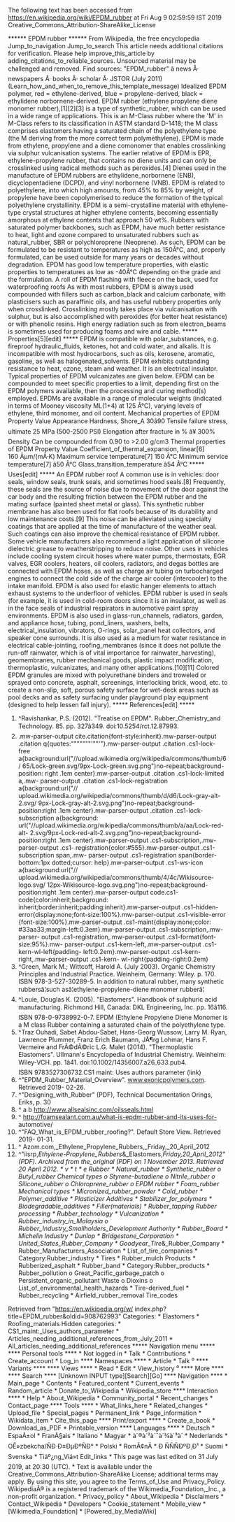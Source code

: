 The following text has been accessed from https://en.wikipedia.org/wiki/EPDM_rubber at Fri Aug 9 02:59:59 IST 2019
Creative_Commons_Attribution-ShareAlike_License





















****** EPDM rubber ******
From Wikipedia, the free encyclopedia
Jump_to_navigation Jump_to_search
 This article needs additional citations for verification. Please help improve_this_article
 by adding_citations_to_reliable_sources. Unsourced material may be challenged and removed.
 Find sources: "EPDM_rubber" â news Â· newspapers Â· books Â· scholar Â· JSTOR (July 2011)
 (Learn_how_and_when_to_remove_this_template_message)
Idealized EPDM polymer, red = ethylene-derived, blue = propylene-derived, black
= ethylidene norbornene-derived.
EPDM rubber (ethylene propylene diene monomer rubber),[1][2][3] is a type of
synthetic_rubber, which can be used in a wide range of applications. This is an
M-Class rubber where the 'M' in M-Class refers to its classification in ASTM
standard D-1418; the M class comprises elastomers having a saturated chain of
the polyethylene type (the M deriving from the more correct term
polymethylene). EPDM is made from ethylene, propylene and a diene comonomer
that enables crosslinking via sulphur vulcanisation systems. The earlier
relative of EPDM is EPR, ethylene-propylene rubber, that contains no diene
units and can only be crosslinked using radical methods such as peroxides.[4]
Dienes used in the manufacture of EPDM rubbers are ethylidene_norbornene (ENB),
dicyclopentadiene (DCPD), and vinyl norbornene (VNB).
EPDM is related to polyethylene, into which high amounts, from 45% to 85% by
weight, of propylene have been copolymerised to reduce the formation of the
typical polyethylene crystallinity. EPDM is a semi-crystalline material with
ethylene-type crystal structures at higher ethylene contents, becoming
essentially amorphous at ethylene contents that approach 50 wt%.
Rubbers with saturated polymer backbones, such as EPDM, have much better
resistance to heat, light and ozone compared to unsaturated rubbers such as
natural_rubber, SBR or polychloroprene (Neoprene). As such, EPDM can be
formulated to be resistant to temperatures as high as 150Â°C, and, properly
formulated, can be used outside for many years or decades without degradation.
EPDM has good low temperature properties, with elastic properties to
temperatures as low as -40Â°C depending on the grade and the formulation.
A roll of EPDM flashing with fleece on the back, used for waterproofing roofs
As with most rubbers, EPDM is always used compounded with fillers such as
carbon_black and calcium carbonate, with plasticisers such as paraffinic oils,
and has useful rubbery properties only when crosslinked. Crosslinking mostly
takes place via vulcanisation with sulphur, but is also accomplished with
peroxides (for better heat resistance) or with phenolic resins. High energy
radiation such as from electron_beams is sometimes used for producing foams and
wire and cable.
***** Properties[5][edit] *****
EPDM is compatible with polar_substances, e.g. fireproof hydraulic_fluids,
ketones, hot and cold water, and alkalis. It is incompatible with most
hydrocarbons, such as oils, kerosene, aromatic, gasoline, as well as
halogenated_solvents. EPDM exhibits outstanding resistance to heat, ozone,
steam and weather. It is an electrical insulator.
Typical properties of EPDM vulcanizates are given below. EPDM can be compounded
to meet specific properties to a limit, depending first on the EPDM polymers
available, then the processing and curing method(s) employed. EPDMs are
available in a range of molecular weights (indicated in terms of Mooney
viscosity ML(1+4) at 125 Â°C), varying levels of ethylene, third monomer, and
oil content.
                       Mechanical properties of EPDM
Property                         Value
Appearance
Hardness, Shore_A                30â90
Tensile failure stress, ultimate 25 MPa (500-2500 PSI)
Elongation after fracture in %  â¥ 300%
Density                          Can be compounded from 0.90 to >2.00 g/cm3
                Thermal properties of EPDM
Property                                    Value
Coefficient_of_thermal_expansion, linear[6] 160 Âµm/(mÂ·K)
Maximum service temperature[7]              150 Â°C
Minimum service temperature[7]              â50 Â°C
Glass_transition_temperature                â54 Â°C
***** Uses[edit] *****
An EPDM rubber roof
A common use is in vehicles: door seals, window seals, trunk seals, and
sometimes hood seals.[8] Frequently, these seals are the source of noise due to
movement of the door against the car body and the resulting friction between
the EPDM rubber and the mating surface (painted sheet metal or glass). This
synthetic rubber membrane has also been used for flat roofs because of its
durability and low maintenance costs.[9]
This noise can be alleviated using specialty coatings that are applied at the
time of manufacture of the weather seal. Such coatings can also improve the
chemical resistance of EPDM rubber. Some vehicle manufacturers also recommend a
light application of silicone dielectric grease to weatherstripping to reduce
noise. Other uses in vehicles include cooling system circuit hoses where water
pumps, thermostats, EGR valves, EGR coolers, heaters, oil coolers, radiators,
and degas bottles are connected with EPDM hoses, as well as charge air tubing
on turbocharged engines to connect the cold side of the charge air cooler
(intercooler) to the intake manifold. EPDM is also used for elastic hanger
elements to attach exhaust systems to the underfloor of vehicles.
EPDM rubber is used in seals (for example, it is used in cold-room doors since
it is an insulator, as well as in the face seals of industrial respirators in
automotive paint spray environments. EPDM is also used in glass-run_channels,
radiators, garden, and appliance hose, tubing, pond_liners, washers, belts,
electrical_insulation, vibrators, O-rings, solar_panel heat collectors, and
speaker cone surrounds.
It is also used as a medium for water resistance in electrical cable-jointing,
roofing_membranes (since it does not pollute the run-off rainwater, which is of
vital importance for rainwater_harvesting), geomembranes, rubber mechanical
goods, plastic impact modification, thermoplastic, vulcanizates, and many other
applications.[10][11] Colored EPDM granules are mixed with polyurethane binders
and troweled or sprayed onto concrete, asphalt, screenings, interlocking brick,
wood, etc. to create a non-slip, soft, porous safety surface for wet-deck areas
such as pool decks and as safety surfacing under playground play equipment
(designed to help lessen fall injury).
***** References[edit] *****
   1. ^Ravishankar, P.S. (2012). "Treatise on EPDM". Rubber_Chemistry_and
      Technology. 85. pp. 327â349. doi:10.5254/rct.12.87993.
   2. .mw-parser-output cite.citation{font-style:inherit}.mw-parser-output
      .citation q{quotes:"\"""\"""'""'"}.mw-parser-output .citation .cs1-lock-
      free a{background:url("//upload.wikimedia.org/wikipedia/commons/thumb/6/
      65/Lock-green.svg/9px-Lock-green.svg.png")no-repeat;background-position:
      right .1em center}.mw-parser-output .citation .cs1-lock-limited a,.mw-
      parser-output .citation .cs1-lock-registration a{background:url("//
      upload.wikimedia.org/wikipedia/commons/thumb/d/d6/Lock-gray-alt-2.svg/
      9px-Lock-gray-alt-2.svg.png")no-repeat;background-position:right .1em
      center}.mw-parser-output .citation .cs1-lock-subscription a{background:
      url("//upload.wikimedia.org/wikipedia/commons/thumb/a/aa/Lock-red-alt-
      2.svg/9px-Lock-red-alt-2.svg.png")no-repeat;background-position:right
      .1em center}.mw-parser-output .cs1-subscription,.mw-parser-output .cs1-
      registration{color:#555}.mw-parser-output .cs1-subscription span,.mw-
      parser-output .cs1-registration span{border-bottom:1px dotted;cursor:
      help}.mw-parser-output .cs1-ws-icon a{background:url("//
      upload.wikimedia.org/wikipedia/commons/thumb/4/4c/Wikisource-logo.svg/
      12px-Wikisource-logo.svg.png")no-repeat;background-position:right .1em
      center}.mw-parser-output code.cs1-code{color:inherit;background:
      inherit;border:inherit;padding:inherit}.mw-parser-output .cs1-hidden-
      error{display:none;font-size:100%}.mw-parser-output .cs1-visible-error
      {font-size:100%}.mw-parser-output .cs1-maint{display:none;color:
      #33aa33;margin-left:0.3em}.mw-parser-output .cs1-subscription,.mw-parser-
      output .cs1-registration,.mw-parser-output .cs1-format{font-size:95%}.mw-
      parser-output .cs1-kern-left,.mw-parser-output .cs1-kern-wl-left{padding-
      left:0.2em}.mw-parser-output .cs1-kern-right,.mw-parser-output .cs1-kern-
      wl-right{padding-right:0.2em}
   3. ^Green, Mark M.; Wittcoff, Harold A. (July 2003). Organic Chemistry
      Principles and Industrial Practice. Weinheim, Germany: Wiley. p. 170.
      ISBN 978-3-527-30289-5. In addition to natural rubber, many synthetic
      rubbersâ¦such asâ¦ethylene-propylene-diene monomer rubberâ¦
   4. ^Louie, Douglas K. (2005). "Elastomers". Handbook of sulphuric acid
      manufacturing. Richmond Hill, Canada: DKL Engineering, Inc. pp. 16â116.
      ISBN 978-0-9738992-0-7. EPDM (Ethylene Propylene Diene Monomer is a M
      class Rubber containing a saturated chain of the polyethylene type.
   5. ^Traz Ouhadi, Sabet Abdou-Sabet, Hans-Georg Wussow, Larry M. Ryan,
      Lawrence Plummer, Franz Erich Baumann, JÃ¶rg Lohmar, Hans F. Vermeire and
      FrÃ©dÃ©ric L.G. Malet (2014). "Thermoplastic Elastomers". Ullmann's
      Encyclopedia of Industrial Chemistry. Weinheim: Wiley-VCH. pp. 1â41.
      doi:10.1002/14356007.a26_633.pub4. ISBN 9783527306732.CS1 maint: Uses
      authors parameter (link)
   6. ^"EPDM_Rubber_Material_Overview". www.exonicpolymers.com. Retrieved 2019-
      02-26.
   7. ^"Designing_with_Rubber" (PDF), Technical Documentation Orings, Eriks,
      p. 30
   8. ^ a b http://www.allsealsinc.com/oilsseals.html
   9. ^ http://foamsealant.com.au/what-is-epdm-rubber-and-its-uses-for-
      automotive/
  10. ^"FAQ_What_is_EPDM_rubber_roofing?". Default Store View. Retrieved 2019-
      01-31.
  11. ^ Azom.com,_Ethylene_Propylene_Rubbers,_Friday,_20_April_2012
  12. ^"iisrp,_Ethylene-Propylene_Rubbers_&_Elastomers,_Friday,_20_April_2012"
      (PDF). Archived from the_original (PDF) on 1 November 2013. Retrieved 20
      April 2012.
    * v
    * t
    * e
Rubber
                      * Natural_rubber
                      * Synthetic_rubber
                            o Butyl_rubber
Chemical types              o Styrene-butadiene
                            o Nitrile_rubber
                            o Silicone_rubber
                            o Chloroprene_rubber
                            o EPDM rubber
                      * Foam_rubber
Mechanical types      * Micronized_rubber_powder
                      * Cold_rubber
                      * Polymer_additive
                      * Plasticizer
Additives             * Stabilizer_for_polymers
                      * Biodegradable_additives
                      * Filler_(materials)
                      * Rubber_tapping
Rubber processing     * Rubber_technology
                      * Vulcanization
                      * Rubber_industry_in_Malaysia
                            o Rubber_Industry_Smallholders_Development
                              Authority
                      * Rubber_Board
                      * Michelin
Industry              * Dunlop
                      * Bridgestone_Corporation
                      * United_States_Rubber_Company
                      * Goodyear_Tire_&_Rubber_Company
                      * Rubber_Manufacturers_Association
                      * List_of_tire_companies
                      * Category:Rubber_industry
                      * Tires
                      * Rubber_mulch
Products              * Rubberized_asphalt
                      * Rubber_band
                      * Category:Rubber_products
                      * Rubber_pollution
                            o Great_Pacific_garbage_patch
                            o Persistent_organic_pollutant
Waste                       o Dioxins
                            o List_of_environmental_health_hazards
                      * Tire-derived_fuel
                      * Rubber_recycling
                      * Airfield_rubber_removal
Tire_codes

Retrieved from "https://en.wikipedia.org/w/
index.php?title=EPDM_rubber&oldid=908762993"
Categories:
    * Elastomers
    * Roofing_materials
Hidden categories:
    * CS1_maint:_Uses_authors_parameter
    * Articles_needing_additional_references_from_July_2011
    * All_articles_needing_additional_references
***** Navigation menu *****
**** Personal tools ****
    * Not logged in
    * Talk
    * Contributions
    * Create_account
    * Log_in
**** Namespaces ****
    * Article
    * Talk
⁰
**** Variants ****
**** Views ****
    * Read
    * Edit
    * View_history
⁰
**** More ****
**** Search ****
[Unknown INPUT type][Search][Go]
**** Navigation ****
    * Main_page
    * Contents
    * Featured_content
    * Current_events
    * Random_article
    * Donate_to_Wikipedia
    * Wikipedia_store
**** Interaction ****
    * Help
    * About_Wikipedia
    * Community_portal
    * Recent_changes
    * Contact_page
**** Tools ****
    * What_links_here
    * Related_changes
    * Upload_file
    * Special_pages
    * Permanent_link
    * Page_information
    * Wikidata_item
    * Cite_this_page
**** Print/export ****
    * Create_a_book
    * Download_as_PDF
    * Printable_version
**** Languages ****
    * Deutsch
    * EspaÃ±ol
    * FranÃ§ais
    * Italiano
    * Magyar
    * à´®à´²à´¯à´¾à´³à´
    * Nederlands
    * OÊ»zbekcha/ÑÐ·Ð±ÐµÐºÑÐ°
    * Polski
    * RomÃ¢nÄ
    * Ð ÑÑÑÐºÐ¸Ð¹
    * Suomi
    * Svenska
    * Tiáº¿ng_Viá»t
Edit_links
    * This page was last edited on 31 July 2019, at 20:30 (UTC).
    * Text is available under the Creative_Commons_Attribution-ShareAlike
      License; additional terms may apply. By using this site, you agree to the
      Terms_of_Use and Privacy_Policy. WikipediaÂ® is a registered trademark of
      the Wikimedia_Foundation,_Inc., a non-profit organization.
    * Privacy_policy
    * About_Wikipedia
    * Disclaimers
    * Contact_Wikipedia
    * Developers
    * Cookie_statement
    * Mobile_view
    * [Wikimedia_Foundation]
    * [Powered_by_MediaWiki]
